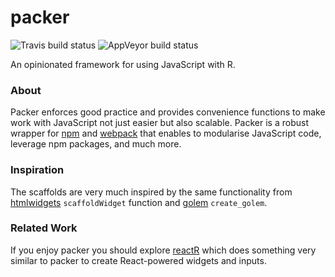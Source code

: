 # packer

<!-- badges: start -->
![Travis build status](https://travis-ci.com/JohnCoene/packer.svg?branch=master)
![AppVeyor build status](https://ci.appveyor.com/api/projects/status/github/JohnCoene/packer?branch=master&svg=true)
<!-- badges: end -->

An opinionated framework for using JavaScript with R.

### About

Packer enforces good practice and provides convenience functions to make work with JavaScript not just easier but also scalable. Packer is a robust wrapper for [npm](https://www.npmjs.com/) and [webpack](https://webpack.js.org/) that enables to modularise JavaScript code, leverage npm packages, and much more.

### Inspiration

The scaffolds are very much inspired by the same functionality from [htmlwidgets](http://www.htmlwidgets.org/) `scaffoldWidget` function and [golem](http://golemverse.org/) `create_golem`.

### Related Work

If you enjoy packer you should explore [reactR](https://github.com/react-R/reactR) which does something very similar to packer to create React-powered widgets and inputs.
